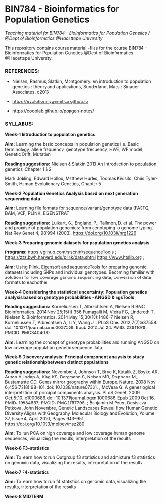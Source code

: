 # **BIN784 - Bioinformatics for Population Genetics** 



*Teaching material for BIN784 - Bioinformatics for Population Genetics /  @Dept of Bioinformatics @Hacettepe University*

This repository contains course material -files for the course  BIN784 - 
Bioinformatics for Population Genetics @Dept of Bioinformatics @Hacettepe University.

### **REFERENCES:**

- Nielsen, Rasmus; Slatkin, Montgomery. An introduction to population genetics : theory and applications, Sunderland, Mass.: Sinauer Associates, c2013

- https://evolutionarygenetics.github.io

- https://cooplab.github.io/popgen-notes/ 


### **SYLLABUS:**

**Week-1** **Introduction to population genetics**

**Aim:** Learning the basic concepts in population genetics i.e. Basic terminology, allele frequency, genotype frequency, HWE, WF model, Genetic Drift, Mutation

**Reading suggestions:** Nielsen & Slatkin 2013 An Introduction to population genetics. Chapter 1 & 2 

Mark Jobling, Edward Hollox, Matthew Hurles, Toomas Kivisild, Chris Tyler-Smith, Human Evolutionary Genetics, Chapter 5

**Week-2** **Population Genetics Analysis based on next generation sequencing data**

**Aim:** Learning file formats for sequence/variant/genotype data [FASTQ, BAM, VCF, PLINK, EIGENSTRAT] 

**Reading suggestions:** Luikart, G., England, P., Tallmon, D. et al. The power and promise of population genomics: from genotyping to genome typing. Nat Rev Genet 4, 981994 (2003). https://doi.org/10.1038/nrg1226

**Week-3** **Preparing genomic datasets for population genetics analysis**

**Programs:** https://github.com/stschiff/sequenceTools ; https://zzz.bwh.harvard.edu/plink/data.shtml https://www.htslib.org ; 

**Aim:** Using Plink, Eigensoft and sequenceTools for preparing genomic datasets including SNPs and individual genotypes. Becoming familiar with solutions for low coverage genome sequencing data, conversion of data formats to eachother


**Week-4** **Considering the statistical uncertainty: Population genetics analysis based on genotype probabilities - ANGSD & ngsTools**

**Reading suggestions:** Korneliussen T, Albrechtsen A, Nielsen R BMC Bioinformatics. 2014 Nov 25;15(1):356 Fumagalli M, Vieira FG, Linderoth T, Nielsen R. Bioinformatics. 2014 May 15;30(10):1486-7 Nielsen R, Korneliussen T, Albrechtsen A, Li Y, Wang J. . PLoS One. 2012;7(7):e37558. doi: 10.1371/journal.pone.0037558. Epub 2012 Jul 24. PMID: 22911679; PMCID: PMC3404070.

**Aim:** Learning the concept of genotype probabilities and running ANGSD on low coverage population genetic sequence data


**Week-5** **Discovery analysis: Principal component analysis to study genetic relationship between distinct populations**

**Reading suggestions:** Novembre J, Johnson T, Bryc K, Kutalik Z, Boyko AR, Auton A, Indap A, King KS, Bergmann S, Nelson MR, Stephens M, Bustamante CD. Genes mirror geography within Europe. Nature. 2008 Nov 6;456(7218):98-101. doi: 10.1038/nature07331. ; McVean G. A genealogical interpretation of principal components analysis. PLoS Genet. 2009 Oct;5(10):e1000686. doi: 10.1371/journal.pgen.1000686. Epub 2009 Oct 16. PMID: 19834557; PMCID: PMC2757795. ; Benjamin M Peter, Desislava Petkova, John Novembre, Genetic Landscapes Reveal How Human Genetic Diversity Aligns with Geography, Molecular Biology and Evolution, Volume 37, Issue 4, April 2020, Pages 943–951, https://doi.org/10.1093/molbev/msz280 

**Aim:**  To run PCA on high coverage and low coverage human genome sequences, visualizing the results, interpretation of the results


**Week-6** **F3-statistics**


**Aim:** To learn how to run Outgroup f3 statistics and admixture f3 statistics on genomic data, visualizing the results, interpretation of the results

**Week-7** **F4-statistics**


**Aim:** To learn how to run f4 statistics on genomic data, visualizing the results, interpretation of the results



**Week-8** **MIDTERM**





